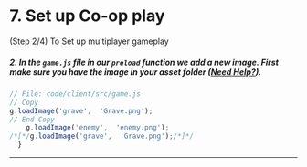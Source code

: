 # 7. Set up Co-op play
 (Step 2/4) To Set up multiplayer gameplay

##### 2. In the `game.js` file in our `preload` _function_ we add a new image. First make sure you have the image in your asset folder ([Need Help?](/tutorials/images/)).

```javascript
// File: code/client/src/game.js
// Copy 
g.loadImage('grave',  'Grave.png');
// End Copy
    g.loadImage('enemy',  'enemy.png');
/*[*/g.loadImage('grave',  'Grave.png');/*]*/
  }
```

<hr class="uk-margin-medium">


